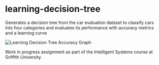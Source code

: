 # learning-decision-tree
Generates a decision tree from the car evaluation dataset to classify cars into four categories and evaluates its performance with accuracy metrics and a learning curve

![Learning Decision Tree Accuracy Graph](./car-tree-metrics-1.png)

Work in progress assignment as part of the Intelligent Systems course at Griffith University.
